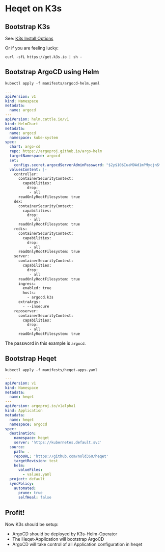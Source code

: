 # Heqet on K3s

## Bootstrap K3s
See: [K3s Install Options](https://rancher.com/docs/k3s/latest/en/installation/install-options/)

Or if you are feeling lucky:
``` shellsession
curl -sfL https://get.k3s.io | sh -
```

## Bootstrap ArgoCD using Helm

`kubectl apply -f manifests/argocd-helm.yaml` 

``` yaml
---
apiVersion: v1
kind: Namespace
metadata:
  name: argocd
---
apiVersion: helm.cattle.io/v1
kind: HelmChart
metadata:
  name: argocd
  namespace: kube-system
spec:
  chart: argo-cd
  repo: https://argoproj.github.io/argo-helm
  targetNamespace: argocd
  set:
    configs.secret.argocdServerAdminPassword: "$2y$10$IuaM9Ad1mPMycjnStOdNc.wjRlLtI8448F/hS.eA0XJLH9r/ZwRv."
  valuesContent: |-
    controller:
      containerSecurityContext:
        capabilities:
          drop:
           - all
      readOnlyRootFilesystem: true
    dex:
      containerSecurityContext:
        capabilities:
          drop:
           - all
      readOnlyRootFilesystem: true
    redis:
      containerSecurityContext:
        capabilities:
          drop:
           - all
      readOnlyRootFilesystem: true
    server:
      containerSecurityContext:
        capabilities:
          drop:
           - all
      readOnlyRootFilesystem: true
      ingress:
        enabled: true
        hosts:
          - argocd.k3s
      extraArgs:
        - --insecure
    reposerver:
      containerSecurityContext:
        capabilities:
          drop:
           - all
      readOnlyRootFilesystem: true
```

The password in this example is `argocd`.


##  Bootstrap Heqet

`kubectl apply -f manifests/heqet-apps.yaml`

``` yaml
---
apiVersion: v1
kind: Namespace
metadata:
  name: heqet
---
apiVersion: argoproj.io/v1alpha1
kind: Application
metadata:
  name: heqet
  namespace: argocd
spec:
  destination:
    namespace: heqet
    server: 'https://kubernetes.default.svc'
  source:
    path: .
    repoURL: 'https://github.com/nold360/heqet'
    targetRevision: test
    helm:
      valueFiles:
        - values.yaml
  project: default
  syncPolicy:
    automated:
      prune: true
      selfHeal: false
```

## Profit!

Now K3s should be setup: 

 - ArgoCD should be deployed by K3s-Helm-Operator
 - The Heqet-Application will bootstrap ArgoCD 
 - ArgoCD will take control of all Application configuration in heqet
